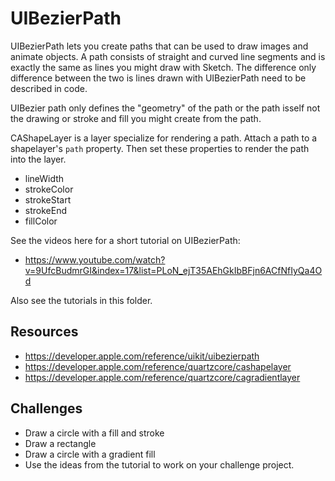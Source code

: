 # UIBezierPath

UIBezierPath lets you create paths that can be used to draw images and animate objects. A path 
consists of straight and curved line segments and is exactly the same as lines you might draw 
with Sketch. The difference only difference between the two is lines drawn with UIBezierPath 
need to be described in code. 

UIBezier path only defines the "geometry" of the path or the path isself not the drawing or 
stroke and fill you might create from the path. 

CAShapeLayer is a layer specialize for rendering a path. Attach a path to a shapelayer's `path`
property. Then set these properties to render the path into the layer. 

- lineWidth
- strokeColor
- strokeStart
- strokeEnd
- fillColor

See the videos here for a short tutorial on UIBezierPath: 

- https://www.youtube.com/watch?v=9UfcBudmrGI&index=17&list=PLoN_ejT35AEhGkIbBFjn6ACfNfIyQa4Od

Also see the tutorials in this folder. 

## Resources

- https://developer.apple.com/reference/uikit/uibezierpath
- https://developer.apple.com/reference/quartzcore/cashapelayer
- https://developer.apple.com/reference/quartzcore/cagradientlayer

## Challenges

- Draw a circle with a fill and stroke
- Draw a rectangle
- Draw a circle with a gradient fill
- Use the ideas from the tutorial to work on your challenge project. 





